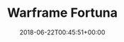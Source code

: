 ---
title: Warframe Fortuna
seoTitle: "Warframe Fortuna coming 2018 - The next big expansion for the game"
description: "Welcome to Venus. Beneath the sludge and the snow of this open landscape lives the neon city of Fortuna, home of the Solaris United. Barter for supplies, build your own modular gun, then grab a hoverboard and ride out over the mountains and coolant rivers of the Orb Vallis."
layout: fortuna
date: 2018-06-22T00:45:51+00:00
image: /images/fortuna/warframe-fortuna.jpg
navClasses: "navbar navbar-default navbar-fixed-top navbar-color-on-scroll navbar-transparent hestia_left"
---